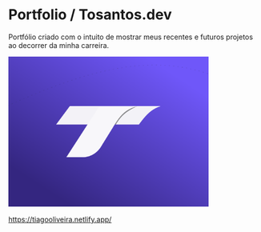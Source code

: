 # Portfolio / Tosantos.dev
 Portfólio criado com o intuito de mostrar meus recentes e futuros projetos ao decorrer da minha carreira.

 <img src="imagens/readme.svg" alt="Icone" width="400" height="300" text-align:center/>
 
 https://tiagooliveira.netlify.app/
